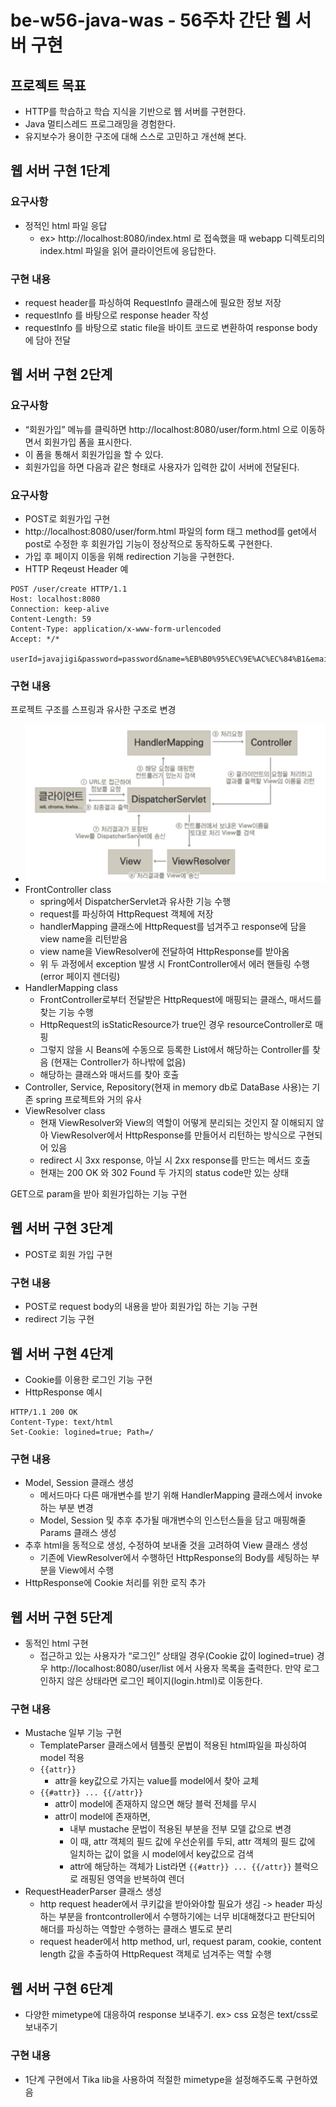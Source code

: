 # be-w56-java-was - 56주차 간단 웹 서버 구현
## 프로젝트 목표
- HTTP를 학습하고 학습 지식을 기반으로 웹 서버를 구현한다.
- Java 멀티스레드 프로그래밍을 경험한다.
- 유지보수가 용이한 구조에 대해 스스로 고민하고 개선해 본다.

## 웹 서버 구현 1단계
### 요구사항
- 정적인 html 파일 응답
  - ex> http://localhost:8080/index.html 로 접속했을 때 webapp 디렉토리의 index.html 파일을 읽어 클라이언트에 응답한다.

### 구현 내용
- request header를 파싱하여 RequestInfo 클래스에 필요한 정보 저장
- requestInfo 를 바탕으로 response header 작성
- requestInfo 를 바탕으로 static file을 바이트 코드로 변환하여 response body에 담아 전달

## 웹 서버 구현 2단계
### 요구사항
- “회원가입” 메뉴를 클릭하면 http://localhost:8080/user/form.html 으로 이동하면서 회원가입 폼을 표시한다.
- 이 폼을 통해서 회원가입을 할 수 있다.
- 회원가입을 하면 다음과 같은 형태로 사용자가 입력한 값이 서버에 전달된다.

### 요구사항
- POST로 회원가입 구현
- http://localhost:8080/user/form.html 파일의 form 태그 method를 get에서 post로 수정한 후 회원가입 기능이 정상적으로 동작하도록 구현한다.
- 가입 후 페이지 이동을 위해 redirection 기능을 구현한다.
- HTTP Reqeust Header 예
```
POST /user/create HTTP/1.1
Host: localhost:8080
Connection: keep-alive
Content-Length: 59
Content-Type: application/x-www-form-urlencoded
Accept: */*

userId=javajigi&password=password&name=%EB%B0%95%EC%9E%AC%EC%84%B1&email=javajigi%40slipp.net
```

### 구현 내용
프로젝트 구조를 스프링과 유사한 구조로 변경
  - ![img.png](img.png)
  - FrontController class
    - spring에서 DispatcherServlet과 유사한 기능 수행
    - request를 파싱하여 HttpRequest 객체에 저장
    - handlerMapping 클래스에 HttpRequest를 넘겨주고 response에 담을 view name을 리턴받음
    - view name을 ViewResolver에 전달하여 HttpResponse를 받아옴
    - 위 두 과정에서 exception 발생 시 FrontController에서 에러 핸들링 수행(error 페이지 렌더링)
  - HandlerMapping class
    - FrontController로부터 전달받은 HttpRequest에 매핑되는 클래스, 매서드를 찾는 기능 수행
    - HttpRequest의 isStaticResource가 true인 경우 resourceController로 매핑
    - 그렇지 않을 시 Beans에 수동으로 등록한 List<Controller>에서 해당하는 Controller를 찾음 (현재는 Controller가 하나밖에 없음)
    - 해당하는 클래스와 매서드를 찾아 호출
  - Controller, Service, Repository(현재 in memory db로 DataBase 사용)는 기존 spring 프로젝트와 거의 유사
  - ViewResolver class
    - 현재 ViewResolver와 View의 역할이 어떻게 분리되는 것인지 잘 이해되지 않아 ViewResolver에서 HttpResponse를 만들어서 리턴하는 방식으로 구현되어 있음
    - redirect 시 3xx response, 아닐 시 2xx response를 만드는 메서드 호출
    - 현재는 200 OK 와 302 Found 두 가지의 status code만 있는 상태
    
GET으로 param을 받아 회원가입하는 기능 구현  

## 웹 서버 구현 3단계
- POST로 회원 가입 구현
### 구현 내용
- POST로 request body의 내용을 받아 회원가입 하는 기능 구현
- redirect 기능 구현

## 웹 서버 구현 4단계
- Cookie를 이용한 로그인 기능 구현
- HttpResponse 예시
```
HTTP/1.1 200 OK
Content-Type: text/html
Set-Cookie: logined=true; Path=/
```

### 구현 내용
- Model, Session 클래스 생성
  - 메서드마다 다른 매개변수를 받기 위해 HandlerMapping 클래스에서 invoke 하는 부분 변경
  - Model, Session 및 추후 추가될 매개변수의 인스턴스들을 담고 매핑해줄 Params 클래스 생성
- 추후 html을 동적으로 생성, 수정하여 보내줄 것을 고려하여 View 클래스 생성
  - 기존에 ViewResolver에서 수행하던 HttpResponse의 Body를 세팅하는 부분을 View에서 수행
- HttpResponse에 Cookie 처리를 위한 로직 추가

## 웹 서버 구현 5단계
- 동적인 html 구현
  - 접근하고 있는 사용자가 “로그인” 상태일 경우(Cookie 값이 logined=true) 경우 http://localhost:8080/user/list 에서 사용자 목록을 출력한다.
    만약 로그인하지 않은 상태라면 로그인 페이지(login.html)로 이동한다.

### 구현 내용
- Mustache 일부 기능 구현
  - TemplateParser 클래스에서 템플릿 문법이 적용된 html파일을 파싱하여 model 적용
  - ```{{attr}}``` 
    - attr을 key값으로 가지는 value를 model에서 찾아 교체
  - ```{{#attr}} ... {{/attr}}```
    - attr이 model에 존재하지 않으면 해당 블럭 전체를 무시
    - attr이 model에 존재하면,
      - 내부 mustache 문법이 적용된 부분을 전부 모델 값으로 변경
      - 이 때, attr 객체의 필드 값에 우선순위를 두되, attr 객체의 필드 값에 일치하는 값이 없을 시 model에서 key값으로 검색
      - attr에 해당하는 객체가 List라면 ```{{#attr}} ... {{/attr}}``` 블럭으로 래핑된 영역을 반복하여 렌더
- RequestHeaderParser 클래스 생성
  - http request header에서 쿠키값을 받아와야할 필요가 생김 -> header 파싱하는 부분을 frontcontroller에서 수행하기에는 너무 비대해졌다고 판단되어 해더를 파싱하는 역할만 수행하는 클래스 별도로 분리
  - request header에서 http method, url, request param, cookie, content length 값을 추출하여 HttpRequest 객체로 넘겨주는 역할 수행

## 웹 서버 구현 6단계
- 다양한 mimetype에 대응하여 response 보내주기. ex> css 요청은 text/css로 보내주기

### 구현 내용
- 1단계 구현에서 Tika lib을 사용하여 적절한 mimetype을 설정해주도록 구현하였음 
